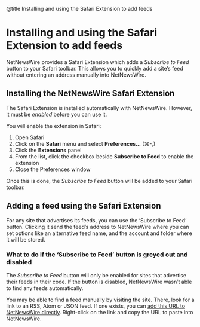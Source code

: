 @title Installing and using the Safari Extension to add feeds

# Installing and using the Safari Extension to add feeds

NetNewsWire provides a Safari Extension which adds a *Subscribe to Feed* button to your Safari toolbar. This allows you to quickly add a site’s feed without entering an address manually into NetNewsWire.


## Installing the NetNewsWire Safari Extension

The Safari Extension is installed automatically with NetNewsWire. However, it must be *enabled* before you can use it.

You will enable the extension in Safari:

1. Open Safari
2. Click on the **Safari** menu and select **Preferences…** (⌘-,)
3. Click the **Extensions** panel
4. From the list, click the checkbox beside **Subscribe to Feed** to enable the extension
5. Close the Preferences window

Once this is done, the *Subscribe to Feed* button will be added to your Safari toolbar.


## Adding a feed using the Safari Extension

For any site that advertises its feeds, you can use the ‘Subscribe to Feed’ button. Clicking it send the feed’s address to NetNewsWire where you can set options like an alternative feed name, and the account and folder where it will be stored.


### What to do if the ‘Subscribe to Feed’ button is greyed out and disabled

The *Subscribe to Feed* button will only be enabled for sites that advertise their feeds in their code. If the button is disabled, NetNewsWire wasn’t able to find any feeds automatically.

You may be able to find a feed manually by visiting the site. There, look for a link to an RSS, Atom or JSON feed. If one exists, you can [add this URL to NetNewsWire directly](adding-feeds.html). Right-click on the link and copy the URL to paste into NetNewsWire.
